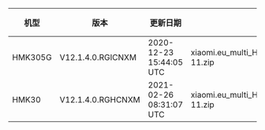 | 机型 | 版本 | 更新日期 | 文件名 | 大小 | 下载链接 |
| ---- | ---- | ---- | ---- | ---- | ---- |
| HMK305G | V12.1.4.0.RGICNXM | 2020-12-23 15:44:05 UTC | xiaomi.eu_multi_HMK305G_V12.1.4.0.RGICNXM_v12-11.zip | 3.0 GB | [SourceForge](https://sourceforge.net/projects/xiaomi-eu-multilang-miui-roms/files/xiaomi.eu/MIUI-STABLE-RELEASES/MIUIv12/xiaomi.eu_multi_HMK305G_V12.1.4.0.RGICNXM_v12-11.zip/download) |
| HMK30 | V12.1.4.0.RGHCNXM | 2021-02-26 08:31:07 UTC | xiaomi.eu_multi_HMK30_V12.1.4.0.RGHCNXM_v12-11.zip | 3.0 GB | [SourceForge](https://sourceforge.net/projects/xiaomi-eu-multilang-miui-roms/files/xiaomi.eu/MIUI-STABLE-RELEASES/MIUIv12/xiaomi.eu_multi_HMK30_V12.1.4.0.RGHCNXM_v12-11.zip/download) |
